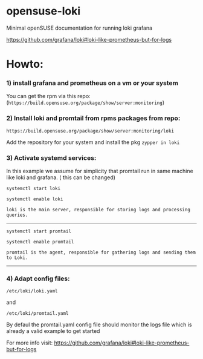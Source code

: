 # opensuse-loki

Minimal openSUSE documentation for running loki grafana

https://github.com/grafana/loki#loki-like-prometheus-but-for-logs


# Howto:

### 1) install grafana and prometheus on a vm  or your system

You can get the rpm via this repo:
(`https://build.opensuse.org/package/show/server:monitoring`)

### 2) Install loki and promtail from rpms packages from repo:
`https://build.opensuse.org/package/show/server:monitoring/loki`

Add the repository for your system and install the pkg
`zypper in loki`


### 3) Activate systemd services:

In this example we assume for simplicity that promtail run in same machine like loki and grafana. ( this can be changed)


`systemctl start loki`

`systemctl enable loki`


    loki is the main server, responsible for storing logs and processing queries.
___
`systemctl start promtail`

`systemctl enable promtail`


    promtail is the agent, responsible for gathering logs and sending them to Loki.

___
### 4) Adapt config files:


`/etc/loki/loki.yaml`

and

`/etc/loki/promtail.yaml`

By defaul the promtail.yaml config file should monitor the logs file which is already a valid example to get started


For more info visit: 
https://github.com/grafana/loki#loki-like-prometheus-but-for-logs

